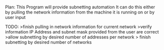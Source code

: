 Plan: 
	This Program will provide subnetting automation
	It can do this either by pulling the network information from the machine it is running on or by user input

TODO:
	>finish pulling in network information for current network
	>verify information IP Address and subnet mask provided from the user are correct
	>allow subnetting by desired number of addresses per network
	> finish subnetting by desired number of networks

